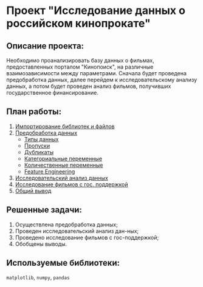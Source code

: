 # Проект "Исследование данных о российском кинопрокате"

## Описание проекта:

Необходимо проанализировать базу данных о фильмах, предоставленных порталом "Кинопоиск", на различные взаимозависимости между параметрами. Сначала будет проведена предобработка данных, далее перейдем к исследовательскому анализу данных, а потом будет проведен анализ фильмов, получивших государственное финансирование.

## План работы:
1. [Импортирование библиотек и файлов](#import)
2. [Предобработка данных](#preprocessing)
    - [Типы данных](#types)
    - [Пропуски](#missing_values)
    - [Дубликаты](#duplicates)
    - [Категориальные переменные](#categorical_cols)
    - [Количественные переменные](#numeric_cols)
    - [Feature Engineering](#feature_engineering)
3. [Исследовательский анализ данных](#eda)
4. [Исследование фильмов с гос. поддержкой](#state_support_research)
5. [Общий вывод](#conclusion)

## Решенные задачи:
1) Осуществлена предобработка данных;
2) Проведен исследовательский анализ дан-ных;
3) Проведено исследование фильмов с гос-поддержкой;
4) Обобщены выводы.

## Используемые библиотеки:

`matplotlib`, `numpy`, `pandas`
